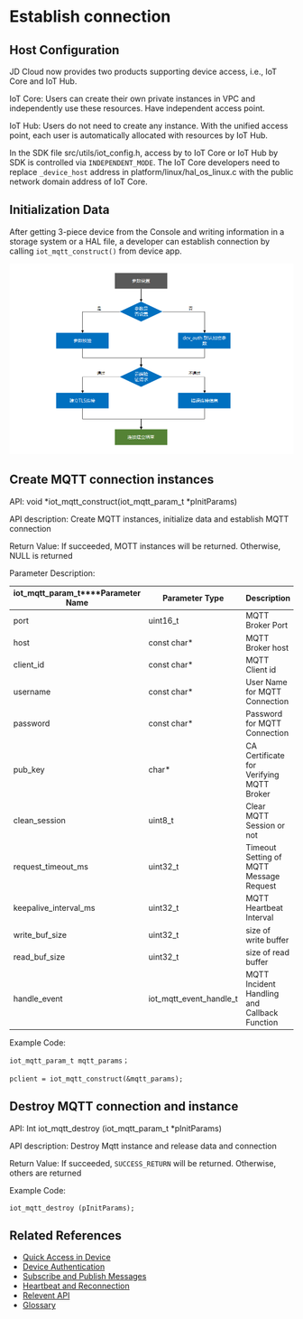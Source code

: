 # Establish connection

## Host Configuration

JD Cloud now provides two products supporting device access, i.e., IoT Core and IoT Hub.

IoT Core: Users can create their own private instances in VPC and independently use these resources. Have independent access point.

IoT Hub: Users do not need to create any instance. With the unified access point, each user is automatically allocated with resources by IoT Hub.

In the SDK file src/utils/iot_config.h, access by to IoT Core or IoT Hub by SDK is controlled via `INDEPENDENT_MODE`. The IoT Core developers need to replace `_device_host` address in platform/linux/hal_os_linux.c with the public network domain address of IoT Core.



## Initialization Data

After getting 3-piece device from the Console and writing information in a storage system or a HAL file, a developer can establish connection by calling `iot_mqtt_construct()` from device app.

 ![设备连接](../../../../image/IoT/IoT-DeviceSDK/Connection1.png)

## Create MQTT connection instances

API: void *iot_mqtt_construct(iot_mqtt_param_t *pInitParams) 

API description: Create MQTT instances, initialize data and establish MQTT connection

Return Value: If succeeded, MOTT instances will be returned. Otherwise, NULL is returned

Parameter Description:

| **iot_mqtt_param_t****Parameter Name** | **Parameter Type**            | **Description**             |
| ------------------------------ | ----------------------| -------------------- |
| port                           | uint16_t              | MQTT Broker Port      |
| host                           | const char*            | MQTT Broker host     |
| client_id                      | const char*           | MQTT Client id       |
| username                       | const char*           | User Name for MQTT Connection    |
| password                       | const char*           | Password for MQTT Connection     |
| pub_key                        | char*                 | CA Certificate for Verifying MQTT Broker    |
| clean_session                  | uint8_t               | Clear MQTT Session or not     |
| request_timeout_ms             | uint32_t              | Timeout Setting of MQTT Message Request      |
| keepalive_interval_ms          | uint32_t              | MQTT Heartbeat Interval
| write_buf_size                 | uint32_t              | size of write buffer |
| read_buf_size                  | uint32_t              | size of read buffer  |
| handle_event                  | iot_mqtt_event_handle_t | MQTT Incident Handling and Callback Function   |

Example Code:

```
iot_mqtt_param_t mqtt_params；

pclient = iot_mqtt_construct(&mqtt_params);
```



## Destroy MQTT connection and instance

API: Int iot_mqtt_destroy (iot_mqtt_param_t *pInitParams)

API description: Destroy Mqtt instance and release data and connection

Return Value: If succeeded, `SUCCESS_RETURN` will be returned. Otherwise, others are returned


 Example Code:

```
iot_mqtt_destroy (pInitParams);
```

## Related References

- [Quick Access in Device](../Developer-Guide-Device/DeviceEasyLink.md)
- [Device Authentication](../Developer-Guide-Device/AuthenticateDevices.md)
- [Subscribe and Publish Messages](../Developer-Guide-Device/SubPub.md)
- [Heartbeat and Reconnection](../Developer-Guide-Device/HeartBeat-Reconnection.md)
- [Relevent API](../Developer-Guide-Device/API.md)
- [Glossary](../Developer-Guide-Device/Glossary.md)
